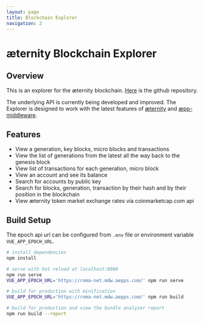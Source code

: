 ```yaml
---
layout: page
title: Blockchain Explorer
navigation: 2
---
```


# æternity Blockchain Explorer

## Overview
This is an explorer for the æternity blockchain. [Here](https://github.com/aeternity/aepp-blockchain-explorer) is the github repository.

The underlying API is currently being developed and improved. The Explorer is designed to work with the latest features of [æternity](https://github.com/aeternity/aeternity) and [æpp-middleware](https://github.com/aeternity/aepp-middleware).

## Features
- View a generation, key blocks, micro blocks and transactions
- View the list of generations from the latest all the way back to the genesis block
- View list of transactions for each generation, micro block
- View an account and see its balance
- Search for accounts by public key
- Search for blocks, generation, transaction by their hash and by their position in the blockchain
- View æternity token market exchange rates via coinmarketcap.com api


## Build Setup

The epoch api url can be configured from `.env` file or environment variable `VUE_APP_EPOCH_URL`.

```bash
# install dependencies
npm install

# serve with hot reload at localhost:8080
npm run serve
VUE_APP_EPOCH_URL='https://roma-net.mdw.aepps.com/' npm run serve

# build for production with minification
VUE_APP_EPOCH_URL='https://roma-net.mdw.aepps.com/' npm run build

# build for production and view the bundle analyzer report
npm run build --report
```
